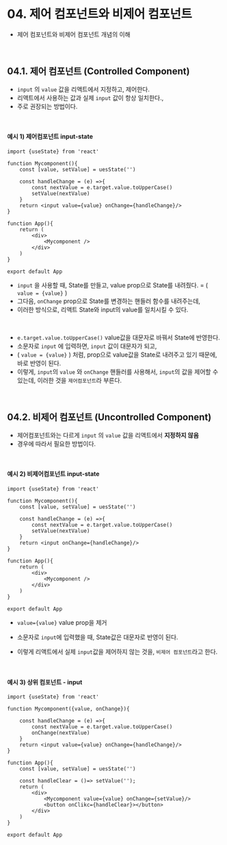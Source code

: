 # 04. 제어 컴포넌트와 비제어 컴포넌트

- 제어 컴포넌트와 비제어 컴포넌트 개념의 이해

<br/>

## 04.1. 제어 컴포넌트 (Controlled Component)

- `input` 의 `value` 값을 리액트에서 지정하고, 제어한다.
- 리액트에서 사용하는 값과 실제 `input` 값이 항상 일치한다.,
- 주로 권장되는 방법이다.

<br/>

#### 예시 1) 제어컴포넌트 input-state

```react
import {useState} from 'react'

function Mycomponent(){
    const [value, setValue] = uesState('')
    
    const handleChange = (e) =>{
        const nextValue = e.target.value.toUpperCase()
        setValue(nextValue)
    }
    return <input value={value} onChange={handleChange}/>
}

function App(){
    return (
    	<div>
        	<Mycomponent />
        </div>
    )
}

export default App
```

- `input` 을 사용할 때, State를 만들고, value prop으로 State를 내려줬다. = ( `value = {value}` )
- 그다음, `onChange` prop으로 State를 변경하는 핸들러 함수를 내려주는데,
- 이러한 방식으로, 리액트 State와 input의 value를 일치시킬 수 있다.

<br/>

- `e.target.value.toUpperCase()` value값을 대문자로 바꿔서 State에 반영한다.
- 소문자로 `input` 에 입력하면, `input` 값이 대문자가 되고, 
-  ( `value = {value}` ) 처럼, prop으로 value값을 State로 내려주고 있기 때문에, 바로 반영이 된다. 
- 이렇게, `input`의 `value` 와 `onChange` 핸들러를 사용해서, `input`의 값을 제어할 수 있는데, 이러한 것을 `제어컴포넌트`라 부른다.

<br/>

## 04.2. 비제어 컴포넌트 (Uncontrolled Component)

- 제어컴포넌트와는 다르게 `input` 의 `value` 값을 리액트에서 **지정하지 않음**
- 경우에 따라서 필요한 방법이다. 

<br/>

#### 예시 2) 비제어컴포넌트 input-state

```react
import {useState} from 'react'

function Mycomponent(){
    const [value, setValue] = uesState('')
    
    const handleChange = (e) =>{
        const nextValue = e.target.value.toUpperCase()
        setValue(nextValue)
    }
    return <input onChange={handleChange}/>
}

function App(){
    return (
    	<div>
        	<Mycomponent />
        </div>
    )
}

export default App
```

- `value={value}` value prop을 제거

- 소문자로 `input`에 입력했을 때, State값은 대문자로 반영이 된다.
- 이렇게 리액트에서 실제 `input`값을 제어하지 않는 것을, `비제어 컴포넌트`라고 한다.

<br/>

#### 예시 3) 상위 컴포넌트 - input

```react
import {useState} from 'react'

function Mycomponent({value, onChange}){

    const handleChange = (e) =>{
        const nextValue = e.target.value.toUpperCase()
        onChange(nextValue)
    }
    return <input value={value} onChange={handleChange}/>
}

function App(){
    const [value, setValue] = uesState('')
    
    const handleClear = ()=> setValue('');
    return (
    	<div>
        	<Mycomponent value={value} onChange={setValue}/>
            <button onClikc={handleClear}></button>
        </div>
    )
}

export default App
```

